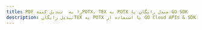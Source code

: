 ---title: PDF را به  تبدیل کنیدPOTX، TEX به POTX مبدل رایگان یا GO SDKdescription: تبدیل رایگانTEX به POTX با استفاده از GO Cloud APIs & SDK همچنین اسناد PDF را در Cloud ایجاد، ویرایش و رندر کنید.---